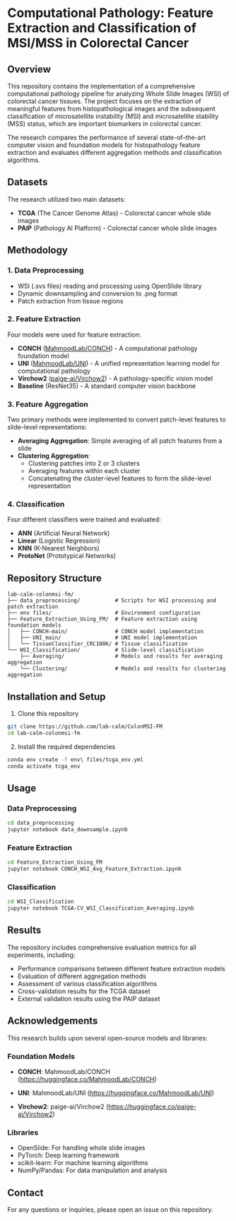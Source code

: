 # Computational Pathology: Feature Extraction and Classification of MSI/MSS in Colorectal Cancer

## Overview

This repository contains the implementation of a comprehensive computational pathology pipeline for analyzing Whole Slide Images (WSI) of colorectal cancer tissues. The project focuses on the extraction of meaningful features from histopathological images and the subsequent classification of microsatellite instability (MSI) and microsatellite stability (MSS) status, which are important biomarkers in colorectal cancer.

The research compares the performance of several state-of-the-art computer vision and foundation models for histopathology feature extraction and evaluates different aggregation methods and classification algorithms.

## Datasets

The research utilized two main datasets:
- **TCGA** (The Cancer Genome Atlas) - Colorectal cancer whole slide images
- **PAIP** (Pathology AI Platform) - Colorectal cancer whole slide images

## Methodology

### 1. Data Preprocessing
- WSI (.svs files) reading and processing using OpenSlide library
- Dynamic downsampling and conversion to .png format
- Patch extraction from tissue regions

### 2. Feature Extraction
Four models were used for feature extraction:
- **CONCH** ([MahmoodLab/CONCH](https://huggingface.co/MahmoodLab/CONCH)) - A computational pathology foundation model
- **UNI** ([MahmoodLab/UNI](https://huggingface.co/MahmoodLab/UNI)) - A unified representation learning model for computational pathology
- **Virchow2** ([paige-ai/Virchow2](https://huggingface.co/paige-ai/Virchow2)) - A pathology-specific vision model
- **Baseline** (ResNet35) - A standard computer vision backbone

### 3. Feature Aggregation
Two primary methods were implemented to convert patch-level features to slide-level representations:
- **Averaging Aggregation**: Simple averaging of all patch features from a slide
- **Clustering Aggregation**: 
  - Clustering patches into 2 or 3 clusters
  - Averaging features within each cluster
  - Concatenating the cluster-level features to form the slide-level representation

### 4. Classification
Four different classifiers were trained and evaluated:
- **ANN** (Artificial Neural Network)
- **Linear** (Logistic Regression)
- **KNN** (K-Nearest Neighbors)
- **ProtoNet** (Prototypical Networks)

## Repository Structure

```
lab-calm-colonmsi-fm/
├── data_preprocessing/           # Scripts for WSI processing and patch extraction
├── env files/                    # Environment configuration
├── Feature_Extraction_Using_FM/  # Feature extraction using foundation models
│   ├── CONCH-main/               # CONCH model implementation
│   ├── UNI_main/                 # UNI model implementation
│   └── TissueClassifier_CRC100K/ # Tissue classification
└── WSI_Classification/           # Slide-level classification
    ├── Averaging/                # Models and results for averaging aggregation
    └── Clustering/               # Models and results for clustering aggregation
```

## Installation and Setup

1. Clone this repository
```bash
git clone https://github.com/lab-calm/ColonMSI-FM
cd lab-calm-colonmsi-fm
```

2. Install the required dependencies
```bash
conda env create -f env\ files/tcga_env.yml
conda activate tcga_env
```

## Usage

### Data Preprocessing
```bash
cd data_preprocessing
jupyter notebook data_downsample.ipynb
```

### Feature Extraction
```bash
cd Feature_Extraction_Using_FM
jupyter notebook CONCH_WSI_Avg_Feature_Extraction.ipynb
```

### Classification
```bash
cd WSI_Classification
jupyter notebook TCGA-CV_WSI_Classification_Averaging.ipynb
```

## Results

The repository includes comprehensive evaluation metrics for all experiments, including:
- Performance comparisons between different feature extraction models
- Evaluation of different aggregation methods
- Assessment of various classification algorithms
- Cross-validation results for the TCGA dataset
- External validation results using the PAIP dataset

## Acknowledgements

This research builds upon several open-source models and libraries:

### Foundation Models
- **CONCH**: MahmoodLab/CONCH (https://huggingface.co/MahmoodLab/CONCH)

- **UNI**: MahmoodLab/UNI (https://huggingface.co/MahmoodLab/UNI)

- **Virchow2**: paige-ai/Virchow2 (https://huggingface.co/paige-ai/Virchow2)

### Libraries
- OpenSlide: For handling whole slide images
- PyTorch: Deep learning framework
- scikit-learn: For machine learning algorithms
- NumPy/Pandas: For data manipulation and analysis

## Contact

For any questions or inquiries, please open an issue on this repository.


